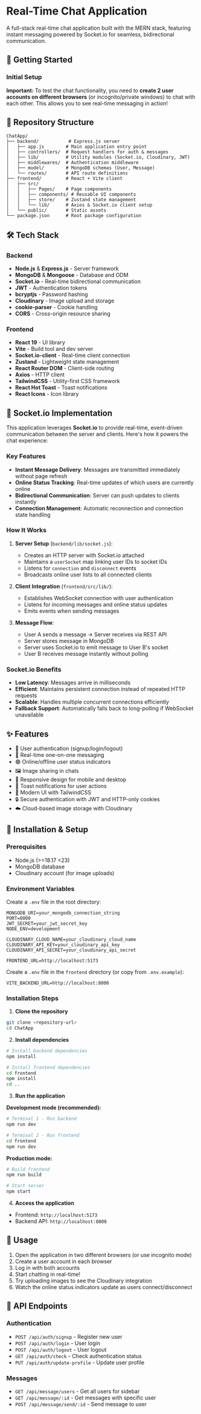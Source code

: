 # Real-Time Chat Application

A full-stack real-time chat application built with the MERN stack, featuring instant messaging powered by Socket.io for seamless, bidirectional communication.

## 🚀 Getting Started

### Initial Setup
**Important:** To test the chat functionality, you need to **create 2 user accounts on different browsers** (or incognito/private windows) to chat with each other. This allows you to see real-time messaging in action!

## 📁 Repository Structure

```
ChatApp/
├── backend/           # Express.js server
│   ├── app.js        # Main application entry point
│   ├── controllers/  # Request handlers for auth & messages
│   ├── lib/          # Utility modules (Socket.io, Cloudinary, JWT)
│   ├── middlewares/  # Authentication middleware
│   ├── model/        # MongoDB schemas (User, Message)
│   └── routes/       # API route definitions
├── frontend/         # React + Vite client
│   ├── src/
│   │   ├── Pages/    # Page components
│   │   ├── components/ # Reusable UI components
│   │   ├── store/    # Zustand state management
│   │   └── lib/      # Axios & Socket.io client setup
│   └── public/       # Static assets
└── package.json      # Root package configuration
```

## 🛠️ Tech Stack

### Backend
- **Node.js** & **Express.js** - Server framework
- **MongoDB** & **Mongoose** - Database and ODM
- **Socket.io** - Real-time bidirectional communication
- **JWT** - Authentication tokens
- **bcryptjs** - Password hashing
- **Cloudinary** - Image upload and storage
- **cookie-parser** - Cookie handling
- **CORS** - Cross-origin resource sharing

### Frontend
- **React 19** - UI library
- **Vite** - Build tool and dev server
- **Socket.io-client** - Real-time client connection
- **Zustand** - Lightweight state management
- **React Router DOM** - Client-side routing
- **Axios** - HTTP client
- **TailwindCSS** - Utility-first CSS framework
- **React Hot Toast** - Toast notifications
- **React Icons** - Icon library

## 🔌 Socket.io Implementation

This application leverages **Socket.io** to provide real-time, event-driven communication between the server and clients. Here's how it powers the chat experience:

### Key Features
- **Instant Message Delivery**: Messages are transmitted immediately without page refresh
- **Online Status Tracking**: Real-time updates of which users are currently online
- **Bidirectional Communication**: Server can push updates to clients instantly
- **Connection Management**: Automatic reconnection and connection state handling

### How It Works
1. **Server Setup** (`backend/lib/socket.js`):
   - Creates an HTTP server with Socket.io attached
   - Maintains a `userSocket` map linking user IDs to socket IDs
   - Listens for `connection` and `disconnect` events
   - Broadcasts online user lists to all connected clients

2. **Client Integration** (`frontend/src/lib/`):
   - Establishes WebSocket connection with user authentication
   - Listens for incoming messages and online status updates
   - Emits events when sending messages

3. **Message Flow**:
   - User A sends a message → Server receives via REST API
   - Server stores message in MongoDB
   - Server uses Socket.io to emit message to User B's socket
   - User B receives message instantly without polling

### Socket.io Benefits
- **Low Latency**: Messages arrive in milliseconds
- **Efficient**: Maintains persistent connection instead of repeated HTTP requests
- **Scalable**: Handles multiple concurrent connections efficiently
- **Fallback Support**: Automatically falls back to long-polling if WebSocket unavailable

## ✨ Features

- 🔐 User authentication (signup/login/logout)
- 💬 Real-time one-on-one messaging
- 🟢 Online/offline user status indicators
- 🖼️ Image sharing in chats
- 📱 Responsive design for mobile and desktop
- 🔔 Toast notifications for user actions
- 🎨 Modern UI with TailwindCSS
- 🔒 Secure authentication with JWT and HTTP-only cookies
- ☁️ Cloud-based image storage with Cloudinary

## 🚀 Installation & Setup

### Prerequisites
- Node.js (>=18.17 <23)
- MongoDB database
- Cloudinary account (for image uploads)

### Environment Variables

Create a `.env` file in the root directory:

```env
MONGODB_URI=your_mongodb_connection_string
PORT=8000
JWT_SECRET=your_jwt_secret_key
NODE_ENV=development

CLOUDINARY_CLOUD_NAME=your_cloudinary_cloud_name
CLOUDINARY_API_KEY=your_cloudinary_api_key
CLOUDINARY_API_SECRET=your_cloudinary_api_secret

FRONTEND_URL=http://localhost:5173
```

Create a `.env` file in the `frontend` directory (or copy from `.env.example`):

```env
VITE_BACKEND_URL=http://localhost:8000
```

### Installation Steps

1. **Clone the repository**
```bash
git clone <repository-url>
cd ChatApp
```

2. **Install dependencies**
```bash
# Install backend dependencies
npm install

# Install frontend dependencies
cd frontend
npm install
cd ..
```

3. **Run the application**

**Development mode (recommended):**
```bash
# Terminal 1 - Run backend
npm run dev

# Terminal 2 - Run frontend
cd frontend
npm run dev
```

**Production mode:**
```bash
# Build frontend
npm run build

# Start server
npm start
```

4. **Access the application**
- Frontend: `http://localhost:5173`
- Backend API: `http://localhost:8000`

## 📝 Usage

1. Open the application in two different browsers (or use incognito mode)
2. Create a user account in each browser
3. Log in with both accounts
4. Start chatting in real-time!
5. Try uploading images to see the Cloudinary integration
6. Watch the online status indicators update as users connect/disconnect

## 🔧 API Endpoints

### Authentication
- `POST /api/auth/signup` - Register new user
- `POST /api/auth/login` - User login
- `POST /api/auth/logout` - User logout
- `GET /api/auth/check` - Check authentication status
- `PUT /api/auth/update-profile` - Update user profile

### Messages
- `GET /api/message/users` - Get all users for sidebar
- `GET /api/message/:id` - Get messages with specific user
- `POST /api/message/send/:id` - Send message to user
